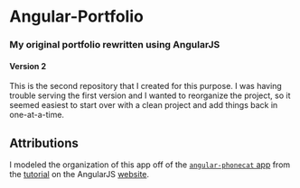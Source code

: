# Angular-Portfolio
### My original portfolio rewritten using AngularJS

#### Version 2
This is the second repository that I created for this purpose. I was having trouble serving the first version and I wanted to reorganize the project, so it seemed easiest to start over with a clean project and add things back in one-at-a-time.

## Attributions
I modeled the organization of this app off of the [`angular-phonecat` app](https://github.com/angular/angular-phonecat) from the [tutorial](https://docs.angularjs.org/tutorial) on the AngularJS [website](https://angularjs.org/).